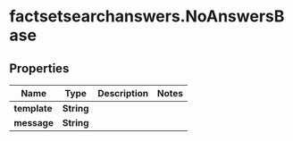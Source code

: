 # factsetsearchanswers.NoAnswersBase

## Properties

Name | Type | Description | Notes
------------ | ------------- | ------------- | -------------
**template** | **String** |  | 
**message** | **String** |  | 


